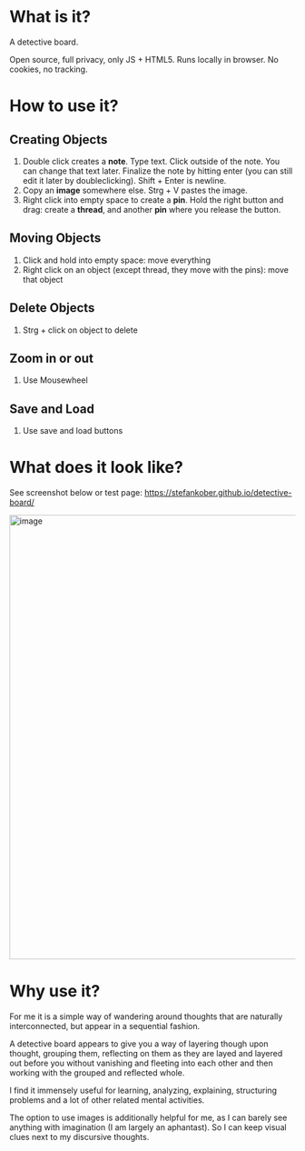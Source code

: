 # What is it?

A detective board.

Open source, full privacy, only JS + HTML5. 
Runs locally in browser. 
No cookies, no tracking.

# How to use it?

## Creating Objects

1. Double click creates a **note**. Type text. Click outside of the note. You can change that text later. Finalize the note by hitting enter (you can still edit it later by doubleclicking). Shift + Enter is newline.
2. Copy an **image** somewhere else. Strg + V pastes the image.
3. Right click into empty space to create a **pin**. Hold the right button and drag: create a **thread**, and another **pin** where you release the button.

## Moving Objects

1. Click and hold into empty space: move everything
2. Right click on an object (except thread, they move with the pins): move that object

## Delete Objects

1. Strg + click on object to delete

## Zoom in or out

1. Use Mousewheel

## Save and Load

1. Use save and load buttons

# What does it look like?

See screenshot below or test page: https://stefankober.github.io/detective-board/

<img width="1636" height="782" alt="image" src="https://github.com/user-attachments/assets/8349ca29-f661-45e0-b22c-dd2dcad064a2" />

# Why use it?

For me it is a simple way of wandering around thoughts that are naturally interconnected, but appear in a sequential fashion.

A detective board appears to give you a way of layering though upon thought, grouping them, reflecting on them as they are layed and layered out before you without vanishing and fleeting into each other and then working with the grouped and reflected whole.

I find it immensely useful for learning, analyzing, explaining, structuring problems and a lot of other related mental activities.

The option to use images is additionally helpful for me, as I can barely see anything with imagination (I am largely an aphantast). So I can keep visual clues next to my discursive thoughts.
